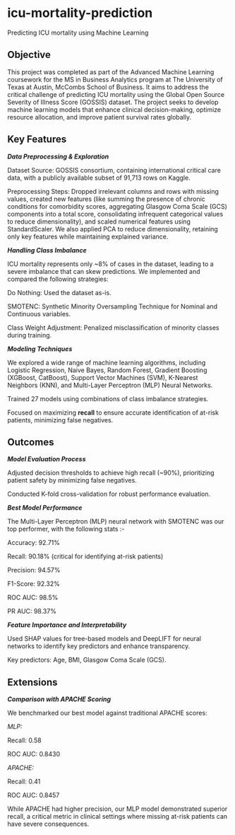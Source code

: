# icu-mortality-prediction
Predicting ICU mortality using Machine Learning

## Objective
This project was completed as part of the Advanced Machine Learning coursework for the MS in Business Analytics program at The University of Texas at Austin, McCombs School of Business. It aims to address the critical challenge of predicting ICU mortality using the Global Open Source Severity of Illness Score (GOSSIS) dataset. The project seeks to develop machine learning models that enhance clinical decision-making, optimize resource allocation, and improve patient survival rates globally.

## Key Features

***Data Preprocessing & Exploration***

Dataset Source: GOSSIS consortium, containing international critical care data, with a publicly available subset of 91,713 rows on Kaggle.

Preprocessing Steps: Dropped irrelevant columns and rows with missing values, created new features (like summing the presence of chronic conditions for comorbidity scores, aggregating Glasgow Coma Scale (GCS) components into a total score, consolidating infrequent categorical values to reduce dimensionality), and scaled numerical features using StandardScaler. We also applied PCA to reduce dimensionality, retaining only key features while maintaining explained variance.


***Handling Class Imbalance***

ICU mortality represents only ~8% of cases in the dataset, leading to a severe imbalance that can skew predictions. We implemented and compared the following strategies:

Do Nothing: Used the dataset as-is.

SMOTENC: Synthetic Minority Oversampling Technique for Nominal and Continuous variables.

Class Weight Adjustment: Penalized misclassification of minority classes during training.


***Modeling Techniques***

We explored a wide range of machine learning algorithms, including Logistic Regression, Naive Bayes, Random Forest, Gradient Boosting (XGBoost, CatBoost), Support Vector Machines (SVM), K-Nearest Neighbors (KNN), and Multi-Layer Perceptron (MLP) Neural Networks.

Trained 27 models using combinations of class imbalance strategies.

Focused on maximizing **recall** to ensure accurate identification of at-risk patients, minimizing false negatives.


## Outcomes

***Model Evaluation Process***

Adjusted decision thresholds to achieve high recall (~90%), prioritizing patient safety by minimizing false negatives.

Conducted K-fold cross-validation for robust performance evaluation.


***Best Model Performance***

The Multi-Layer Perceptron (MLP) neural network with SMOTENC was our top performer, with the following stats :-

Accuracy: 92.71%

Recall: 90.18% (critical for identifying at-risk patients)

Precision: 94.57%

F1-Score: 92.32%

ROC AUC: 98.5%

PR AUC: 98.37%


***Feature Importance and Interpretability***

Used SHAP values for tree-based models and DeepLIFT for neural networks to identify key predictors and enhance transparency.

Key predictors: Age, BMI, Glasgow Coma Scale (GCS).


## Extensions

***Comparison with APACHE Scoring***

We benchmarked our best model against traditional APACHE scores:

_*MLP:*_

Recall: 0.58

ROC AUC: 0.8430


_*APACHE:*_

Recall: 0.41

ROC AUC: 0.8457

While APACHE had higher precision, our MLP model demonstrated superior recall, a critical metric in clinical settings where missing at-risk patients can have severe consequences.
